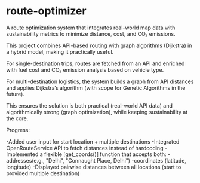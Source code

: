 # route-optimizer
A route optimization system that integrates real-world map data with sustainability metrics to minimize distance, cost, and CO₂ emissions.

This project combines API-based routing with graph algorithms (Dijkstra) in a hybrid model, making it practically useful.

For single-destination trips, routes are fetched from an API and enriched with fuel cost and CO₂ emission analysis based on vehicle type.

For multi-destination logistics, the system builds a graph from API distances and applies Dijkstra’s algorithm (with scope for Genetic Algorithms in the future).

This ensures the solution is both practical (real-world API data) and algorithmically strong (graph optimization), while keeping sustainability at the core.

Progress:

-Added user input for start location + multiple destinations
-Integrated OpenRouteService API to fetch distances instead of hardcoding
-Implemented a flexible [get_coords()] function that accepts both:
  -addresses(e.g., "Delhi", "Connaught Place, Delhi")
  -coordinates (latitude, longitude)
-Displayed pairwise distances between all locations (start to provided multiple destination)
